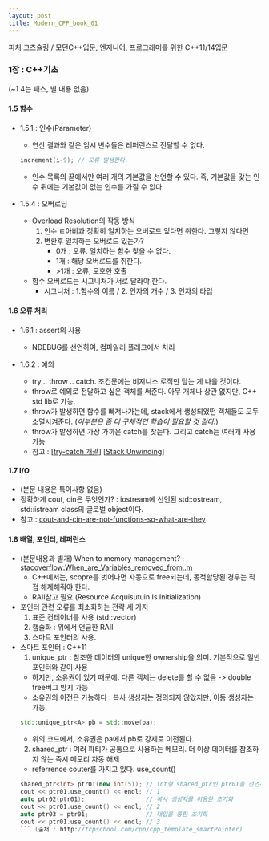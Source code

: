 ```yaml
---
layout: post
title: Modern_CPP_book_01
---
```


피처 코츠슐링 / 모던C++입문, 엔지니어, 프로그래머를 위한 C++11/14입문

### 1장 : C++기초
(~1.4는 패스, 별 내용 없음)

#### 1.5 함수
- 1.5.1 : 인수(Parameter)
  - 연산 결과와 같은 임시 변수들은 레퍼런스로 전달할 수 없다.
  ```cpp 
  increment(i-9); // 오류 발생한다. 
  ```
  - 인수 목록의 끝에서만 여러 개의 기본값을 선언할 수 있다. 즉, 기본값을 갖는 인수 뒤에는 기본값이 없는 인수를 가질 수 없다.
 
- 1.5.4 : 오버로딩
  - Overload Resolution의 작동 방식
    1. 인수 ㅌ아비과 정확히 일치하는 오버로드 있다면 취한다. 그렇지 않다면
    2. 변환후 일치하는 오버로드 있는가?
        - 0개 : 오류. 일치하는 함수 찾을 수 없다.
        - 1개 : 해당 오버로드를 취한다.
        - \>1개 : 오류, 모호한 호출
  - 함수 오버로드는 시그니처가 서로 달라야 한다. 
    - 시그니처 : 1.함수의 이름 / 2. 인자의 개수 / 3. 인자의 타입
    
#### 1.6 오류 처리
- 1.6.1 : assert의 사용
  - NDEBUG를 선언하여, 컴파일러 플래그에서 처리 

- 1.6.2 : 예외
  - try .. throw .. catch. 조건문에는 비지니스 로직만 담는 게 나을 것이다. 
  - throw로 예외로 전달하고 싶은 객체를 써준다. 아무 개체나 상관 없지만, C++ std lib로 가능.
  - throw가 발생하면 함수를 빠져나가는데, stack에서 생성되었떤 객체들도 모두 소멸시켜준다. 
    (*이부분은 좀 더 구체적인 학습이 필요할 것 같다.*)
  - throw가 발생하면 가장 가까운 catch를 찾는다. 그리고 catch는 여러개 사용 가능 
  - 참고 : \[[try-catch 개괄](https://supercoding.tistory.com/1)\] \[[Stack Unwinding](https://supercoding.tistory.com/2)\]
  
#### 1.7 I/O
- (본문 내용은 특이사항 없음)
- 정확하게 cout, cin은 무엇인가? : iostream에 선언된 std::ostream, std::istream class의 글로벌 object이다.
- 참고 : [cout-and-cin-are-not-functions-so-what-are-they](https://stackoverflow.com/questions/20070606/cout-and-cin-are-not-functions-so-what-are-they)

#### 1.8 배열, 포인터, 레퍼런스
- (본문내용과 별개) When to memory management? : [stacoverflow:When_are_Variables_removed_from..m](https://stackoverflow.com/questions/1880984/when-are-variables-removed-from-memory-in-c/1881066#1881066)
  - C++에서는, scopre를 벗어나면 자동으로 free되는데, 동적할당된 경우는 직접 해제해줘야 한다.
  - RAII참고 필요 (Resource Acquisutuin Is Initialization)
- 포인터 관련 오류를 최소화하는 전략 세 가지
  1. 표준 컨테이너를 사용 (std::vector)
  2. 캡슐화 : 위에서 언급한 RAII 
  3. 스마트 포인터의 사용. 
- 스마트 포인터 : C++11
   1. unique_ptr : 참조한 데이터의 unique한 ownership을 의미. 기본적으로 일반 포인터와 같이 사용
    - 하지만, 소유권이 있기 때문에. 다른 객체는 delete를 할 수 없음 -> double free버그 방지 가능
    - 소유권의 이전은 가능하다 : 복사 생성자는 정의되지 않았지만, 이동 생성자는 가능. 
    ```cpp
    std::unique_ptr<A> pb = std::move(pa);
    ```
    - 위의 코드에서, 소유권은 pa에서 pb로 강제로 이전된다. 
   2. shared_ptr : 여러 파티가 공통으로 사용하는 메모리. 더 이상 데이터를 참조하지 않는 즉시 메모리 자동 해제
    - referrence couter를 가지고 있다. use_count() 
    ```cpp
    shared_ptr<int> ptr01(new int(5)); // int형 shared_ptr인 ptr01을 선언하고 초기화함.
    cout << ptr01.use_count() << endl; // 1
    auto ptr02(ptr01);                 // 복사 생성자를 이용한 초기화
    cout << ptr01.use_count() << endl; // 2
    auto ptr03 = ptr01;                // 대입을 통한 초기화
    cout << ptr01.use_count() << endl; // 3 
    ``` (출처 : http://tcpschool.com/cpp/cpp_template_smartPointer)

